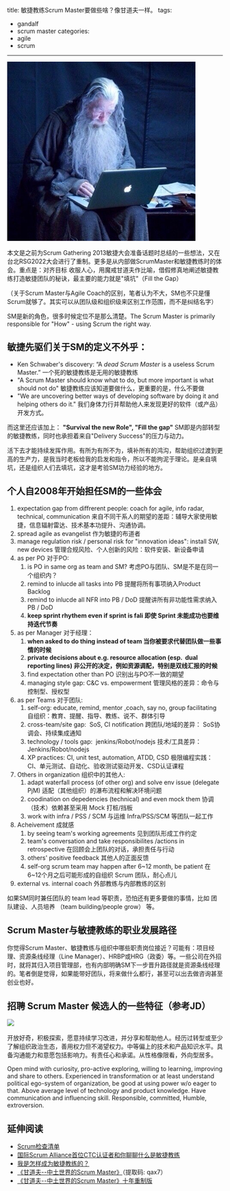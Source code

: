title: 敏捷教练Scrum Master要做些啥？像甘道夫一样。
tags:
  - gandalf
  - scrum master
categories:
  - agile
  - scrum
---

![gandalf](/media/gandalf-with-laptop.jpg)

本文是之前为Scrum Gathering 2013敏捷大会准备话题时总结的一些想法，又在台北RSG2022大会进行了重制。更多是从内部做ScrumMaster和敏捷教练时的体会。重点是：对齐目标 收服人心，用魔戒甘道夫作比喻，借假修真地阐述敏捷教练打造敏捷团队的秘诀，最主要的能力就是"填坑"（Fill the Gap）

（关于Scrum Master与Agile Coach的区别，笔者认为不大，SM也不只是懂Scrum就够了。其实可以从团队级和组织级来区别工作范围，而不是纠结名字）

SM是新的角色，很多时候定位不是那么清楚。The Scrum Master is primarily responsible for "How" - using Scrum the right way.

<!--more-->
## 敏捷先驱们关于SM的定义不外乎：
*   Ken Schwaber's discovery: “A _dead Scrum Master_ is a useless Scrum Master.” 一个死的敏捷教练是无用的敏捷教练
*   "A Scrum Master should know what to do, but more important is what should not do" 敏捷教练应该知道要做什么，更重要的是，什么不要做
*   "We are uncovering better ways of developing software by doing it and helping others do it." 我们身体力行并帮助他人来发现更好的软件（或产品）开发方式。

而这里还应该加上：
**"Survival the new Role", "Fill the gap"**
SM即是内部转型的敏捷教练，同时也承担着来自"Delivery Success"的压力与动力。

活下去才能持续发挥作用。有所为有所不为，填补所有的鸿沟，帮助组织过渡到更高的生产力，是我当时老板给我的启发和指令，所以不能拘泥于理论。是亲自填坑，还是组织人们去填坑，这才是考验SM功力经验的地方。


## 个人自2008年开始担任SM的一些体会

1.  expectation gap from diffrerent people: coach for agile, info radar, technical, communication 来自不同干系人的期望的差距：辅导大家使用敏捷，信息辐射雷达、技术基本功提升、沟通协调。
2.  spread agile as evangelist 作为敏捷的布道者
3.  manage regulation risk / personal risk for "innovation ideas": install SW, new devices 管理合规风险、个人创新的风险：软件安装、新设备申请
4.  as per PO 对于PO:
    1.  is PO in same org as team and SM? 考虑PO与团队、SM是不是在同一个组织内？
    2.  remind to inlucde all tasks into PB 提醒将所有事项纳入Product Backlog
    3.  remind to inlucde all NFR into PB / DoD 提醒讲所有非功能性需求纳入 PB / DoD
    4.  **keep sprint rhythem even if sprint is fali 即使 Sprint 未能成功也要维持迭代节奏** 
5.  as per Manager 对于经理：
    1.  **when asked to do thing instead of team 当你被要求代替团队做一些事情的时候**
    2.  **private decisions about e.g. resource allocation (esp.  dual reporting lines) 非公开的决定，例如资源调配，特别是双线汇报的时候**
    3.  find expectation other than PO 识别出与PO不一致的期望
    4.  managing style gap: C&C vs. empowerment 管理风格的差异：命令与控制型、授权型
6.  as per Teams 对于团队:
    1.  self-org: educate, remind, mentor ,coach, say no, group facilitating 自组织：教育、提醒、指导、教练、说不、群体引导
    2.  cross-team/site gap:  SoS, CI notification 跨团队/地域的差异： SoS协调会、持续集成通知
    3.  technology / tools gap:  jenkins/Robot/nodejs 技术/工具差异：Jenkins/Robot/nodejs
    4.  XP practices: CI, unit test, automation, ATDD, CSD 极限编程实践：CI、单元测试、自动化、验收测试驱动开发、CSD认证课程
7.  Others in organization 组织中的其他人:
    1.  adapt waterfall process (of other org) and solve env issue (delegate PjM) 适配（其他组织）的瀑布流程和解决环境问题
    2.  coodination on depedencies (technical) and even mock them 协调（技术）依赖甚至采用 Mock 打桩/挡板
    3.  work with infra / PSS / SCM 与运维 Infra/PSS/SCM 等团队一起工作
8.  Acheivement 成就感
    1.  by seeing team's working agreements 见到团队形成工作约定
    2.  team's conversation and take responsibilites /actions in retrospective 在回顾会上团队的对话，承担责任与行动
    3.  others' positive feedback 其他人的正面反馈
    4.  self-org scrum team may happen after 6~12 month, be patient 在6~12个月之后可能形成的自组织 Scrum 团队，耐心点儿
9.  external vs. internal coach 外部教练与内部教练的区别

如果SM同时兼任团队的 team lead 等职责，恐怕还有更多要做的事情，比如 团队建设、人员培养 （team building/people grow） 等。

## Scrum Master与敏捷教练的职业发展路径

你觉得Scrum Master、敏捷教练与组织中哪些职责岗位接近？可能有：项目经理、资源条线经理（Line Manager）、HRBP或HRG（政委）等。一些公司在外招时，就将其归入项目管理部，也有内部明确SM下一步晋升路径就是资源条线经理的。笔者倒是觉得，如果能带好团队，将来做什么都行，甚至可以出去做咨询甚至创业也好。


## 招聘 Scrum Master 候选人的一些特征（参考JD）

![](https://www.uperform.cn/wp-content/uploads/2020/07/SM-as-gandolf.png)

开放好奇，积极探索，愿意持续学习改进，并分享和帮助他人。经历过转型或至少了解组织政治生态，善用权力但不渴望权力。中等偏上的技术和产品知识水平。具备沟通能力和意愿包括影响力。有责任心和承诺。从性格像限看，外向型居多。

Open mind with curiosity, pro-active exploring, willing to learning, improving and share to others. Experienced in transformation or at least understand political ego-system of organization, be good at using power w/o eager to that. Above average level of technology and product knowledge. Have communication and influencing skill. Responsible, committed, Humble, extroversion.

## 延伸阅读
- [Scrum检查清单](http://jackyshen.com/2014/02/08/scrum-checklist/)
- [国际Scrum Alliance首位CTC认证者和你聊聊什么是敏捷教练](https://www.jackyshen.com/2017/04/07/what-is-agile-coach/)
- [我是怎样成为敏捷教练的？](https://www.jackyshen.com/2016/03/26/my-agile-coach-journey)
- [《甘道夫--中土世界的Scrum Master》](https://pan.baidu.com/s/1jDq6z8NB8bjSq4c_RQsLDQ)（提取码: qax7）
- [《甘道夫--中土世界的Scrum Master》十年重制版](https://mp.weixin.qq.com/s/kLe9uFAXUr8BY8MsPq94MA)